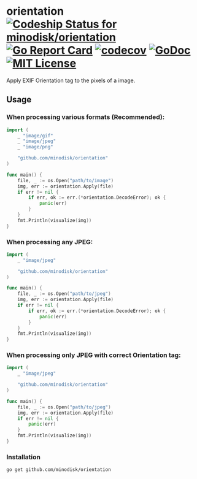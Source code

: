 # orientation [ ![Codeship Status for minodisk/orientation](https://img.shields.io/codeship/489273a0-105b-0135-b1ec-2e1c9a6cac85/master.svg?style=flat)](https://app.codeship.com/projects/216267) [![Go Report Card](https://goreportcard.com/badge/github.com/minodisk/orientation)](https://goreportcard.com/report/github.com/minodisk/orientation) [![codecov](https://codecov.io/gh/minodisk/orientation/branch/master/graph/badge.svg)](https://codecov.io/gh/minodisk/orientation) [![GoDoc](https://img.shields.io/badge/godoc-reference-5272B4.svg?style=flat)](https://godoc.org/github.com/minodisk/orientation) [![MIT License](http://img.shields.io/badge/license-MIT-blue.svg?style=flat)](LICENSE)

Apply EXIF Orientation tag to the pixels of a image.

## Usage

### When processing various formats (Recommended):

```go
import (
	_ "image/gif"
	_ "image/jpeg"
	_ "image/png"

	"github.com/minodisk/orientation"
)

func main() {
	file, _ := os.Open("path/to/image")
	img, err := orientation.Apply(file)
	if err != nil {
		if err, ok := err.(*orientation.DecodeError); ok {
			panic(err)
		}
	}
	fmt.Println(visualize(img))
}
```

### When processing any JPEG:

```go
import (
	_ "image/jpeg"

	"github.com/minodisk/orientation"
)

func main() {
	file, _ := os.Open("path/to/jpeg")
	img, err := orientation.Apply(file)
	if err != nil {
		if err, ok := err.(*orientation.DecodeError); ok {
			panic(err)
		}
	}
	fmt.Println(visualize(img))
}
```

### When processing only JPEG with correct Orientation tag:

```go
import (
	_ "image/jpeg"

	"github.com/minodisk/orientation"
)

func main() {
	file, _ := os.Open("path/to/jpeg")
	img, err := orientation.Apply(file)
	if err != nil {
		panic(err)
	}
	fmt.Println(visualize(img))
}
```

### Installation

```sh
go get github.com/minodisk/orientation
```
